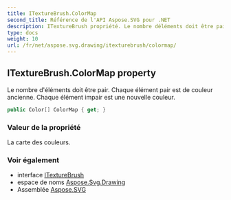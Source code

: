 ```yaml
---
title: ITextureBrush.ColorMap
second_title: Référence de l'API Aspose.SVG pour .NET
description: ITextureBrush propriété. Le nombre déléments doit être pair. Chaque élément pair est de couleur ancienne. Chaque élément impair est une nouvelle couleur.
type: docs
weight: 10
url: /fr/net/aspose.svg.drawing/itexturebrush/colormap/
---
```

## ITextureBrush.ColorMap property

Le nombre d'éléments doit être pair. Chaque élément pair est de couleur ancienne. Chaque élément impair est une nouvelle couleur.

```csharp
public Color[] ColorMap { get; }
```

### Valeur de la propriété

La carte des couleurs.

### Voir également

* interface [ITextureBrush](../)
* espace de noms [Aspose.Svg.Drawing](../../itexturebrush/)
* Assemblée [Aspose.SVG](../../../)


